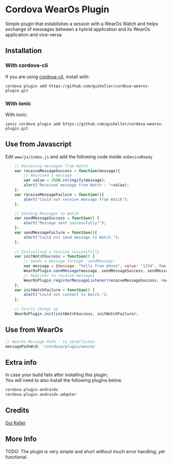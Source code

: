 # Cordova WearOs Plugin

Simple plugin that establishes a session with a WearOs Watch and helps exchange of messages between a hybrid application and its WearOs application and vice-versa.

## Installation

### With cordova-cli

If you are using [cordova-cli](https://github.com/apache/cordova-cli), install
with:

    cordova plugin add https://github.com/guikeller/cordova-wearos-plugin.git

### With ionic

With ionic:

    ionic cordova plugin add https://github.com/guikeller/cordova-wearos-plugin.git

## Use from Javascript
Edit `www/js/index.js` and add the following code inside `onDeviceReady`
```js
    // Receiving messages from Watch
    var receiveMessageSuccess = function(message){
        // Received a message
        var value = JSON.stringify(message);
        alert("Received message from Watch : "+value);
    };
    var receiveMessageFailure = function(){
        alert("Could not receive message from Watch");
    };

    // Sending Messages to Watch
    var sendMessageSuccess = function() {
        alert("Message sent successfully!");
    };
    var sendMessageFailure = function(){
        alert("Could not send message to Watch.");
    };
    
    // Initialised a Session successfully
    var initWatchSuccess = function() {
        // Sends a message through 'sendMessage'
        var message = {message: "hello from phone", value: "1234", foo: "bar"};
        WearOsPlugin.sendMessage(message, sendMessageSuccess, sendMessageFailure);    
	    // Register to receive messages
        WearOsPlugin.registerMessageListener(receiveMessageSuccess, receiveMessageFailure);
    };
    var initWatchFailure = function() {
        alert("Could not connect to Watch.");
    };
    
    // Starts things up
    WearOsPlugin.init(initWatchSuccess, initWatchFailure);
```
## Use from WearOs

```js
// WearOs Message Path - to send/listen
messagePath#id: '/cordova/plugin/wearos'
```
## Extra info
In case your build fails after installing this plugin;<br>
You will need to also install the following plugins below. 
```js
cordova-plugin-androidx
cordova-plugin-androidx-adapter
```

## Credits
[Gui Keller](https://www.github.com/guikeller)

## More Info
TODO: The plugin is very simple and short without much error handling, yet functional. 
